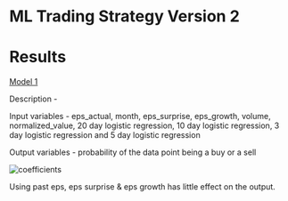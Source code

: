 # ML Trading Strategy Version 2


# Results

<u> Model 1 </u>

Description - 

Input variables - eps_actual, month, eps_surprise, eps_growth, volume, normalized_value, 20 day logistic regression, 10 day logistic regression, 3 day logistic regression and 5 day logistic regression

Output variables - probability of the data point being a buy or a sell

![coefficients](https://user-images.githubusercontent.com/85404022/203859474-dfdfe3e7-1a91-4cd3-9983-a68c0f3b0ada.jpg)


Using past eps, eps surprise & eps growth has little effect on the output.
